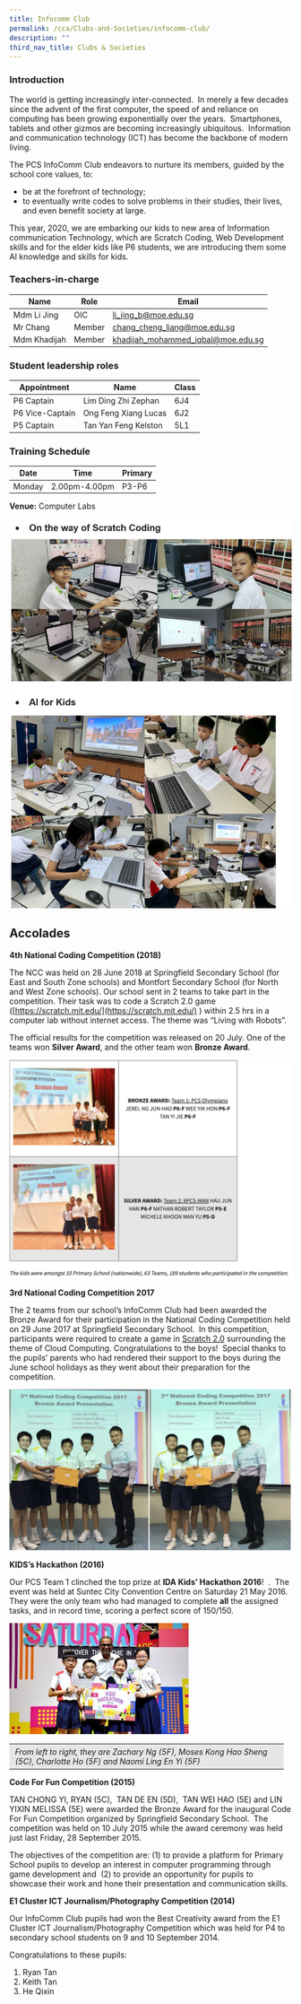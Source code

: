 ```yaml
---
title: Infocomm Club
permalink: /cca/Clubs-and-Societies/infocomm-club/
description: ""
third_nav_title: Clubs & Societies
---
```

### Introduction

The world is getting increasingly inter-connected.&nbsp; In merely a few decades since the advent of the first computer, the speed of and reliance on computing has been growing exponentially over the years.&nbsp; Smartphones, tablets and other gizmos are becoming increasingly ubiquitous.&nbsp; Information and communication technology (ICT) has become the backbone of modern living.

The PCS InfoComm Club endeavors to nurture its members,&nbsp;guided by the school core values, to:

*   be at the forefront of technology;
*   to eventually write codes to solve problems in their studies, their lives, and even benefit society at large.

This year, 2020, we are embarking our kids to new area of Information communication Technology, which are Scratch Coding, Web Development skills and for the elder kids like P6 students, we are introducing them some AI knowledge and skills for kids.

### Teachers-in-charge

| Name | Role | Email |
| -------- | -------- | -------- |
| Mdm Li Jing     | OIC     | li_jing_b@moe.edu.sg     |
| Mr Chang      | Member     | chang_cheng_liang@moe.edu.sg     |
| Mdm Khadijah     | Member    | khadijah_mohammed_iqbal@moe.edu.sg     |

### Student leadership roles
| Appointment | Name | Class |
| -------- | -------- | -------- |
| P6 Captain     | Lim Ding Zhi Zephan    | 6J4     |
| P6 Vice-Captain     | Ong Feng Xiang Lucas    | 6J2     |
| P5 Captain     | Tan Yan Feng Kelston    | 5L1     |

### Training Schedule

|Date| Time | Primary| 
|-----|----|------|
|Monday|2.00pm-4.00pm |P3-P6|


**Venue:**
 Computer Labs

![](/images/ICT-Club2020.jpg)

Accolades
---------

**4th&nbsp;National Coding Competition (2018)**

The NCC was held on 28 June 2018 at Springfield Secondary School (for East and South Zone schools) and Montfort Secondary School (for North and West Zone schools). Our school sent in 2 teams to take part in the competition. Their task was to code a Scratch 2.0 game ([https://scratch.mit.edu/](https://scratch.mit.edu/)&nbsp;) within 2.5 hrs in a computer lab without internet access. The theme was “Living with Robots”.

The official results for the competition was released on 20 July. One of the teams won&nbsp;**Silver Award**, and the other team won&nbsp;**Bronze Award**.

![](/images/ICT1.png)

**3rd&nbsp;National Coding Competition 2017**

The 2 teams from our school’s InfoComm Club had been awarded the Bronze Award for their participation in the National Coding Competition held on 29 June 2017 at Springfield Secondary School.&nbsp; In this competition, participants were required to create a game in&nbsp;[Scratch 2.0](https://wiki.scratch.mit.edu/wiki/Scratch_2.0)&nbsp;surrounding the theme of Cloud Computing. Congratulations to the boys!&nbsp; Special thanks to the pupils’ parents who had rendered their support to the boys during the June school holidays as they went about their preparation for the competition.

![](/images/ICT2.png)

**KIDS’s Hackathon (2016)**

Our PCS Team 1 clinched the&nbsp;top prize at&nbsp;**IDA Kids’ Hackathon 2016**!&nbsp; .&nbsp; The event was held at Suntec City Convention Centre on Saturday 21 May 2016.&nbsp; They were the only team who&nbsp;had&nbsp;managed&nbsp;to complete&nbsp;**all**&nbsp;the assigned tasks, and&nbsp;in record time, scoring&nbsp;a perfect score of&nbsp;150/150.

![](/images/IDA-Kids-Hackathon-2016.jpg)
<table style="box-sizing: inherit; border-collapse: collapse; border-spacing: 0px; max-width: 100%; width: 489.899px;"><tbody style="box-sizing: inherit;"><tr style="box-sizing: inherit; background: rgb(230, 230, 230);"><td style="box-sizing: inherit; padding: 5px 10px; width: 494.899px;"><em style="box-sizing: inherit;">From left to right, they are Zachary Ng (5F), Moses Kong Hao Sheng (5C), Charlotte Ho (5F) and Naomi Ling En Yi (5F)</em></td></tr></tbody></table>


**Code For Fun Competition (2015)**

TAN CHONG YI, RYAN (5C), &nbsp;TAN DE EN (5D), &nbsp;TAN WEI HAO (5E) and LIN YIXIN MELISSA (5E) were awarded the Bronze Award for the inaugural Code For Fun Competition organized by Springfield Secondary School. &nbsp;The competition was held on 10 July 2015 while the award ceremony was held just last Friday, 28 September 2015.

The objectives of the competition are: (1) to provide a platform for Primary School pupils to develop an interest in computer programming through game development and &nbsp;(2) to provide an opportunity for pupils to showcase their work and hone their presentation and communication skills.

**E1 Cluster ICT Journalism/Photography Competition (2014)**

Our InfoComm Club pupils had won the Best Creativity award from the E1 Cluster ICT Journalism/Photography Competition which was held for P4 to secondary school students on 9 and 10 September 2014.

Congratulations to these pupils:

1.  Ryan Tan
2.  Keith Tan
3.  He Qixin